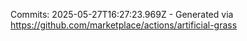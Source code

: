 Commits: 2025-05-27T16:27:23.969Z - Generated via https://github.com/marketplace/actions/artificial-grass
<br>
